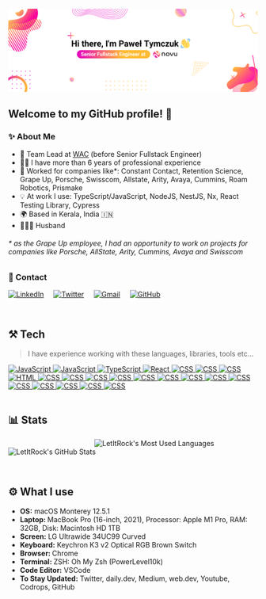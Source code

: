<a href="https://novu.co/" target="_blank"><img src="https://github.com/LetItRock/LetItRock/blob/main/img/header.png" alt="Hi there, I'm Muhammed Aslam C :wave:" /><a/>
<br>

<h2 align="left">Welcome to my GitHub profile! 🙌</h2>
<h3 align="left">✨ About Me</h2>

- 💼 Team Lead at <a href="https://wac.co/">WAC</a> (before Senior Fullstack Engineer)
- 👨‍💻 I have more than 6 years of professional experience
- 🏢 Worked for companies like\*: Constant Contact, Retention Science, Grape Up, Porsche, Swisscom, Allstate, Arity, Avaya, Cummins, Roam Robotics, Prismake
- 💡 At work I use: TypeScript/JavaScript, NodeJS, NestJS, Nx, React Testing Library, Cypress
- 🌍 Based in Kerala, India 🇮🇳
- 👨‍👩‍👧 Husband


<h6>* as the Grape Up employee, I had an opportunity to work on projects for companies like Porsche, AllState, Arity, Cummins, Avaya and Swisscom<h6>

<h3 align="left">💬 Contact</h3>
<p align="left">
  <a href="https://in.linkedin.com/in/paweltymczuk"><img src="./img/linkedin.svg" width="30px" alt="LinkedIn"></a> &nbsp; &nbsp;
  <a href="https://twitter.com/paweltymczuk"><img src="./img/twitter.svg" width="30px" alt="Twitter"></a> &nbsp; &nbsp;
  <a href="mailto:pawel.tymczuk@gmail.com"><img src="./img/gmail.png" width="30px" alt="Gmail"></a> &nbsp; &nbsp;
  <a href="https://github.com/LetItRock"><img src="./img/github.svg" width="30px" alt="GitHub"></a> &nbsp; &nbsp;
</p>

<br>
<h2 align="left">⚒️ Tech</h2>

> I have experience working with these languages, libraries, tools etc...

<a href="https://code.visualstudio.com/" target="_blank">
  <img src="./img/vscode.svg" width="64" height="64" alt="JavaScript" />
</a>
<a href="https://developer.mozilla.org/en-US/docs/Web/JavaScript" target="_blank">
  <img src="./img/javascript.svg" width="64" height="64" alt="JavaScript" />
</a>
<a href="https://www.typescriptlang.org/" target="_blank">
  <img src="./img/typescript.svg" width="64" height="64" alt="TypeScript" />
</a>
<a href="https://reactjs.org/" target="_blank">
  <img src="./img/reactjs.svg" width="64" height="64" alt="React" />
</a>
<a href="https://nodejs.org/en/" target="_blank">
  <img src="./img/nodejs.svg" width="64" height="64" alt="CSS" />
</a>
<a href="https://expressjs.com/" target="_blank">
  <img src="./img/express.svg" width="64" height="64" alt="CSS" />
</a>
<a href="https://graphql.org/" target="_blank">
  <img src="./img/graphql.svg" width="64" height="64" alt="CSS" />
</a>
<a href="https://developer.mozilla.org/en-US/docs/Web/HTML" target="_blank">
  <img src="./img/html.svg" width="64" height="64" alt="HTML" />
</a>
<a href="https://developer.mozilla.org/en-US/docs/Web/CSS" target="_blank">
  <img src="./img/css.svg" width="64" height="64" alt="CSS" />
</a>
<a href="https://sass-lang.com/" target="_blank">
  <img src="./img/sass.svg" width="64" height="64" alt="CSS" />
</a>
<a href="https://www.nginx.com/" target="_blank">
  <img src="./img/nginx.svg" width="64" height="64" alt="CSS" />
</a>
<a href="https://redis.io/" target="_blank">
  <img src="./img/redis.svg" width="64" height="64" alt="CSS" />
</a>
<a href="https://www.mysql.com/" target="_blank">
  <img src="./img/mysql.svg" width="64" height="64" alt="CSS" />
</a>
<a href="https://www.mongodb.com/" target="_blank">
  <img src="./img/mongodb.svg" width="64" height="64" alt="CSS" />
</a>
<a href="https://babeljs.io/" target="_blank">
  <img src="./img/babel.svg" width="64" height="64" alt="CSS" />
</a>
<a href="https://webpack.js.org/" target="_blank">
  <img src="./img/webpack.svg" width="64" height="64" alt="CSS" />
</a>
<a href="https://www.docker.com/" target="_blank">
  <img src="./img/docker.svg" width="64" height="64" alt="CSS" />
</a>
<a href="https://aws.amazon.com/" target="_blank">
  <img src="./img/aws.svg" width="64" height="64" alt="CSS" />
</a>
<a href="https://www.postman.com/" target="_blank">
  <img src="./img/postman.svg" width="64" height="64" alt="CSS" />
</a>
<a href="https://www.figma.com/" target="_blank">
  <img src="./img/figma.svg" width="64" height="64" alt="CSS" />
</a>
<a href="https://git-scm.com/" target="_blank">
  <img src="./img/git.svg" width="64" height="64" alt="CSS" />
</a>
<a href="https://github.com/" target="_blank">
  <img src="./img/github.svg" width="64" height="64" alt="CSS" />
</a>

<br/>
<br/>
<h2 align="left">📊 Stats</h2>

<img src="https://github-readme-stats.vercel.app/api/top-langs/?username=LetItRock&layout=compact&title_color=2F67F8&bg_color=fff" alt="LetItRock's Most Used Languages" align="right" width="330">

![LetItRock's GitHub Stats](https://github-readme-stats.vercel.app/api?username=LetItRock&show_icons=true&title_color=2F67F8&icon_color=945BF0&text_color=F8049C&bg_color=fff&count_private=true&include_all_commits=true)

<br/>
<h2 align="left">⚙️ What I use</h2>
<ul>
  <li><b>OS:</b> macOS Monterey 12.5.1</li>
  <li><b>Laptop: </b> MacBook Pro (16-inch, 2021), Processor: Apple M1 Pro, RAM: 32GB, Disk: Macintosh HD 1TB</li>
  <li><b>Screen:</b> LG Ultrawide 34UC99 Curved</li>
  <li><b>Keyboard:</b> Keychron K3 v2 Optical RGB Brown Switch</li>
  <li><b>Browser: </b> Chrome</li>
  <li><b>Terminal: </b> ZSH: Oh My Zsh (PowerLevel10k)</li>
  <li><b>Code Editor:</b> VSCode</li>
  <li><b>To Stay Updated:</b> Twitter, daily.dev, Medium, web.dev, Youtube, Codrops, GitHub</li>
</ul>	
